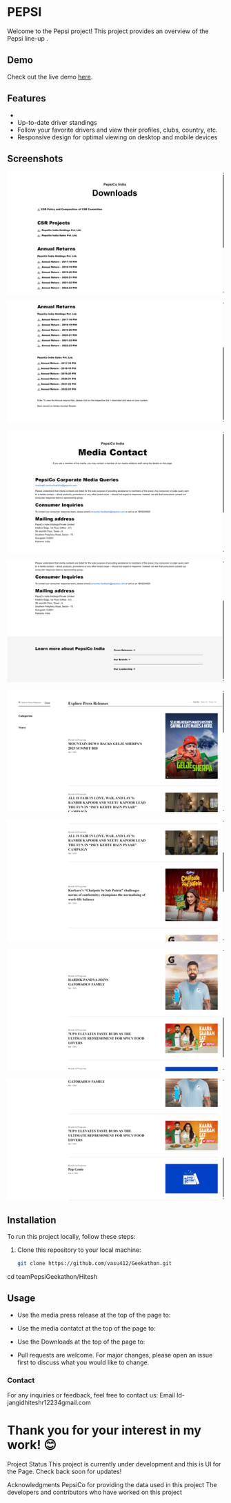 # PEPSI 

Welcome to the Pepsi project! This project provides an overview of the Pepsi line-up .

## Demo

Check out the live demo [here](hthttps://nawabkhan89646.github.io/teamPepsiGeekathon/).

## Features

- 
- Up-to-date driver standings
- Follow your favorite drivers and view their profiles, clubs, country, etc.
- Responsive design for optimal viewing on desktop and mobile devices

## Screenshots

![Homepage Screenshot](https://github.com/nawabkhan89646/teamPepsiGeekathon/blob/7b0448f3ab1fe85e194d90b8892f5328f16fc354/Hitesh/IMG/Screenshot%20(56).png)

![Homepage Screenshot](https://github.com/nawabkhan89646/teamPepsiGeekathon/blob/7b0448f3ab1fe85e194d90b8892f5328f16fc354/Hitesh/IMG/Screenshot%20(57).png)

![Homepage Screenshot](https://github.com/nawabkhan89646/teamPepsiGeekathon/blob/7b0448f3ab1fe85e194d90b8892f5328f16fc354/Hitesh/IMG/Screenshot%20(58).png)

![Homepage Screenshot](https://github.com/nawabkhan89646/teamPepsiGeekathon/blob/7b0448f3ab1fe85e194d90b8892f5328f16fc354/Hitesh/IMG/Screenshot%20(59).png)

![Homepage Screenshot](https://github.com/nawabkhan89646/teamPepsiGeekathon/blob/7b0448f3ab1fe85e194d90b8892f5328f16fc354/Hitesh/IMG/Screenshot%20(60).png)

![Homepage Screenshot](https://github.com/nawabkhan89646/teamPepsiGeekathon/blob/7b0448f3ab1fe85e194d90b8892f5328f16fc354/Hitesh/IMG/Screenshot%20(61).png)

![Homepage Screenshot](https://github.com/nawabkhan89646/teamPepsiGeekathon/blob/7b0448f3ab1fe85e194d90b8892f5328f16fc354/Hitesh/IMG/Screenshot%20(62).png)

![Homepage Screenshot](https://github.com/nawabkhan89646/teamPepsiGeekathon/blob/7b0448f3ab1fe85e194d90b8892f5328f16fc354/Hitesh/IMG/Screenshot%20(63).png)

## Installation

To run this project locally, follow these steps:

1. Clone this repository to your local machine:

   ```bash
   git clone https://github.com/vasu412/Geekathon.git

cd teamPepsiGeekathon/Hitesh


## Usage
- Use the media press release  at the top of the page to:

- Use the media contatct  at the top of the page to:
- Use the  Downloads at the top of the page to:
- Pull requests are welcome. For major changes, please open an issue first to discuss what you would like to change.

### Contact
For any inquiries or feedback, feel free to contact us:
Email Id- jangidhiteshr12234gmail.com

# Thank you for your interest in my work! 😊
Project Status
This project is currently under development and this is UI for the Page. Check back soon for updates!

Acknowledgments
PepsiCo for providing the data used in this project
The developers and contributors who have worked on this project
